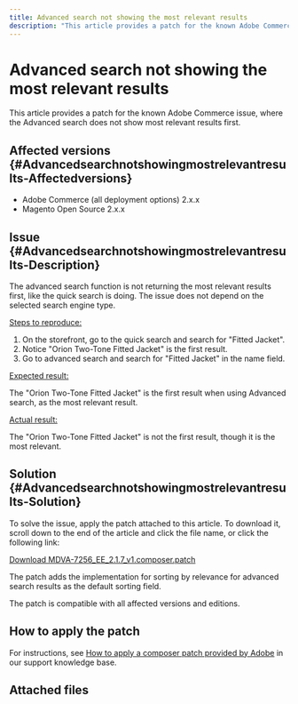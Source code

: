 ```yaml
---
title: Advanced search not showing the most relevant results
description: "This article provides a patch for the known Adobe Commerce issue, where the Advanced search does not show most relevant results first."
---
```


# Advanced search not showing the most relevant results

This article provides a patch for the known Adobe Commerce issue, where the Advanced search does not show most relevant results first.

## Affected versions {#Advancedsearchnotshowingmostrelevantresults-Affectedversions}

* Adobe Commerce (all deployment options) 2.x.x
* Magento Open Source 2.x.x

## Issue {#Advancedsearchnotshowingmostrelevantresults-Description}

The advanced search function is not returning the most relevant results first, like the quick search is doing. The issue does not depend on the selected search engine type.

 <u>Steps to reproduce:</u>

1. On the storefront, go to the quick search and search for "Fitted Jacket".
1. Notice "Orion Two-Tone Fitted Jacket" is the first result.
1. Go to advanced search and search for "Fitted Jacket" in the name field.

 <u>Expected result:</u>

The "Orion Two-Tone Fitted Jacket" is the first result when using Advanced search, as the most relevant result.

 <u>Actual result:</u>

The "Orion Two-Tone Fitted Jacket" is not the first result, though it is the most relevant.

## Solution {#Advancedsearchnotshowingmostrelevantresults-Solution}

To solve the issue, apply the patch attached to this article. To download it, scroll down to the end of the article and click the file name, or click the following link:

 [Download MDVA-7256\_EE\_2.1.7\_v1.composer.patch](assets/MDVA-7256_EE_2.1.7_v1.composer.patch.zip)

The patch adds the implementation for sorting by relevance for advanced search results as the default sorting field.

The patch is compatible with all affected versions and editions.

## How to apply the patch

For instructions, see [How to apply a composer patch provided by Adobe](/help/how-to/general/how-to-apply-a-composer-patch-provided-by-magento.md) in our support knowledge base.

## Attached files